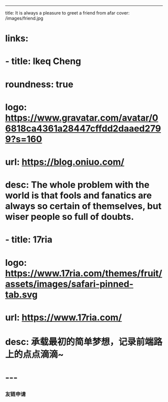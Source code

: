 ---
title: It is always a pleasure to greet a friend from afar
cover: /images/friend.jpg
# links: 
#   - title: Ikeq Cheng
#     roundness: true
#     logo: https://www.gravatar.com/avatar/06818ca4361a28447cffdd2daaed2799?s=160
#     url: https://blog.oniuo.com/
#     desc: The whole problem with the world is that fools and fanatics are always so certain of themselves, but wiser people so full of doubts.
#   - title: 17ria
#     logo: https://www.17ria.com/themes/fruit/assets/images/safari-pinned-tab.svg
#     url: https://www.17ria.com/
#     desc: 承载最初的简单梦想，记录前端路上的点点滴滴~
# ---

### 友链申请